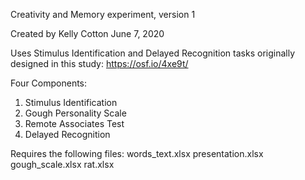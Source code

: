 Creativity and Memory experiment, version 1

Created by Kelly Cotton 
June 7, 2020

Uses Stimulus Identification and Delayed Recognition tasks originally designed in this study: https://osf.io/4xe9t/

Four Components:
1. Stimulus Identification
2. Gough Personality Scale
3. Remote Associates Test
4. Delayed Recognition

Requires the following files:
words_text.xlsx
presentation.xlsx
gough_scale.xlsx
rat.xlsx